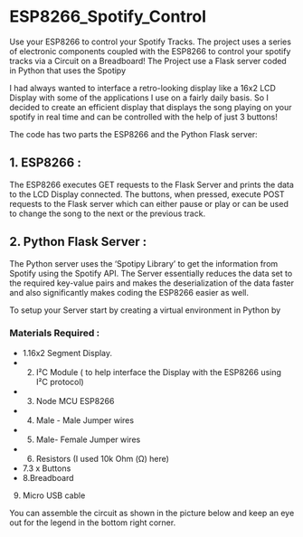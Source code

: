 # ESP8266_Spotify_Control
Use your ESP8266 to control your Spotify Tracks. The project uses a series of electronic components coupled with the ESP8266 to control your spotify tracks via a Circuit on a Breadboard!
The Project use a Flask server coded in Python that uses the Spotipy

I had always wanted to interface a retro-looking display like a 16x2 LCD Display with some of the applications I use on a fairly daily basis. So I decided to create an efficient display that displays the song playing on your spotify in real time and can be controlled with the help of just 3 buttons!

The code has two parts the ESP8266 and the Python Flask server:
## 1. ESP8266 : 
The ESP8266 executes GET requests to the Flask Server and prints the data to the LCD Display connected. The buttons, when pressed, execute POST requests to the Flask server which can either pause or play or can be used to change the song to the next or the previous track.

## 2. Python Flask Server :

The Python server uses the ‘Spotipy Library’ to get the information from Spotify using the Spotify API. The Server essentially reduces the data set to the required key-value pairs and makes the deserialization of the data faster and also significantly makes coding the ESP8266 easier as well.

To setup your Server start by creating a virtual environment in Python by 


### Materials Required : 
- 1.16x2 Segment Display.
- 2. I²C Module ( to help interface the Display with the ESP8266 using I²C protocol)
- 3. Node MCU ESP8266
- 4. Male - Male Jumper wires
- 5. Male- Female Jumper wires 
- 6. Resistors (I used 10k Ohm (Ω) here)
- 7.3 x Buttons
- 8.Breadboard 
9. Micro USB cable

You can assemble the circuit as shown in the picture below and keep an eye out for the legend in the bottom right corner.
